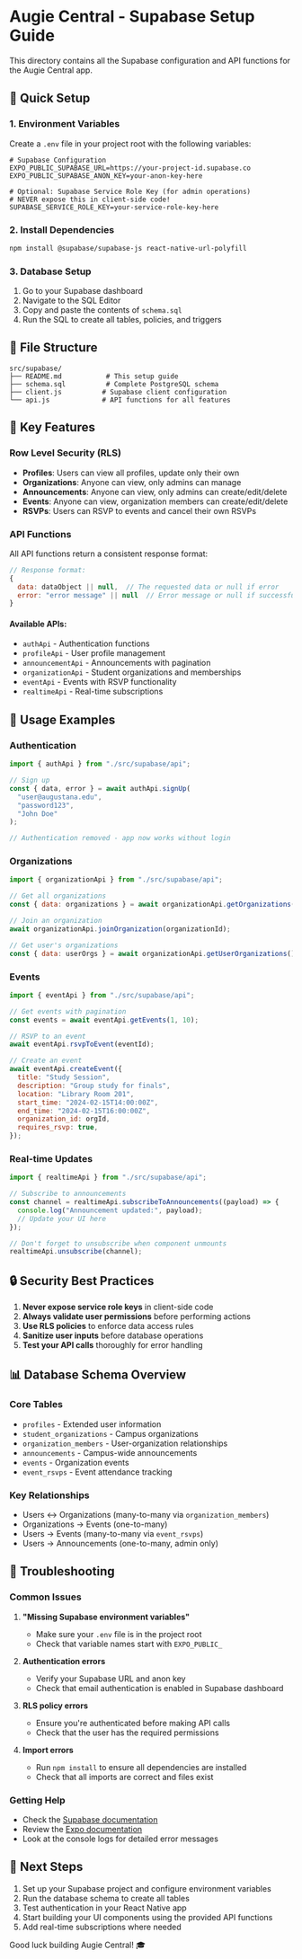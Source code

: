 # Augie Central - Supabase Setup Guide

This directory contains all the Supabase configuration and API functions for the Augie Central app.

## 🚀 Quick Setup

### 1. Environment Variables

Create a `.env` file in your project root with the following variables:

```env
# Supabase Configuration
EXPO_PUBLIC_SUPABASE_URL=https://your-project-id.supabase.co
EXPO_PUBLIC_SUPABASE_ANON_KEY=your-anon-key-here

# Optional: Supabase Service Role Key (for admin operations)
# NEVER expose this in client-side code!
SUPABASE_SERVICE_ROLE_KEY=your-service-role-key-here
```

### 2. Install Dependencies

```bash
npm install @supabase/supabase-js react-native-url-polyfill
```

### 3. Database Setup

1. Go to your Supabase dashboard
2. Navigate to the SQL Editor
3. Copy and paste the contents of `schema.sql`
4. Run the SQL to create all tables, policies, and triggers

## 📁 File Structure

```
src/supabase/
├── README.md           # This setup guide
├── schema.sql          # Complete PostgreSQL schema
├── client.js          # Supabase client configuration
└── api.js             # API functions for all features
```

## 🔑 Key Features

### Row Level Security (RLS)

- **Profiles**: Users can view all profiles, update only their own
- **Organizations**: Anyone can view, only admins can manage
- **Announcements**: Anyone can view, only admins can create/edit/delete
- **Events**: Anyone can view, organization members can create/edit/delete
- **RSVPs**: Users can RSVP to events and cancel their own RSVPs

### API Functions

All API functions return a consistent response format:

```javascript
// Response format:
{
  data: dataObject || null,  // The requested data or null if error
  error: "error message" || null  // Error message or null if successful
}
```

#### Available APIs:

- `authApi` - Authentication functions
- `profileApi` - User profile management
- `announcementApi` - Announcements with pagination
- `organizationApi` - Student organizations and memberships
- `eventApi` - Events with RSVP functionality
- `realtimeApi` - Real-time subscriptions

## 🎯 Usage Examples

### Authentication

```javascript
import { authApi } from "./src/supabase/api";

// Sign up
const { data, error } = await authApi.signUp(
  "user@augustana.edu",
  "password123",
  "John Doe"
);

// Authentication removed - app now works without login
```

### Organizations

```javascript
import { organizationApi } from "./src/supabase/api";

// Get all organizations
const { data: organizations } = await organizationApi.getOrganizations();

// Join an organization
await organizationApi.joinOrganization(organizationId);

// Get user's organizations
const { data: userOrgs } = await organizationApi.getUserOrganizations();
```

### Events

```javascript
import { eventApi } from "./src/supabase/api";

// Get events with pagination
const events = await eventApi.getEvents(1, 10);

// RSVP to an event
await eventApi.rsvpToEvent(eventId);

// Create an event
await eventApi.createEvent({
  title: "Study Session",
  description: "Group study for finals",
  location: "Library Room 201",
  start_time: "2024-02-15T14:00:00Z",
  end_time: "2024-02-15T16:00:00Z",
  organization_id: orgId,
  requires_rsvp: true,
});
```

### Real-time Updates

```javascript
import { realtimeApi } from "./src/supabase/api";

// Subscribe to announcements
const channel = realtimeApi.subscribeToAnnouncements((payload) => {
  console.log("Announcement updated:", payload);
  // Update your UI here
});

// Don't forget to unsubscribe when component unmounts
realtimeApi.unsubscribe(channel);
```

## 🔒 Security Best Practices

1. **Never expose service role keys** in client-side code
2. **Always validate user permissions** before performing actions
3. **Use RLS policies** to enforce data access rules
4. **Sanitize user inputs** before database operations
5. **Test your API calls** thoroughly for error handling

## 📊 Database Schema Overview

### Core Tables

- `profiles` - Extended user information
- `student_organizations` - Campus organizations
- `organization_members` - User-organization relationships
- `announcements` - Campus-wide announcements
- `events` - Organization events
- `event_rsvps` - Event attendance tracking

### Key Relationships

- Users ↔ Organizations (many-to-many via `organization_members`)
- Organizations → Events (one-to-many)
- Users → Events (many-to-many via `event_rsvps`)
- Users → Announcements (one-to-many, admin only)

## 🐛 Troubleshooting

### Common Issues

1. **"Missing Supabase environment variables"**

   - Make sure your `.env` file is in the project root
   - Check that variable names start with `EXPO_PUBLIC_`

2. **Authentication errors**

   - Verify your Supabase URL and anon key
   - Check that email authentication is enabled in Supabase dashboard

3. **RLS policy errors**

   - Ensure you're authenticated before making API calls
   - Check that the user has the required permissions

4. **Import errors**
   - Run `npm install` to ensure all dependencies are installed
   - Check that all imports are correct and files exist

### Getting Help

- Check the [Supabase documentation](https://supabase.com/docs)
- Review the [Expo documentation](https://docs.expo.dev/)
- Look at the console logs for detailed error messages

## 🚀 Next Steps

1. Set up your Supabase project and configure environment variables
2. Run the database schema to create all tables
3. Test authentication in your React Native app
4. Start building your UI components using the provided API functions
5. Add real-time subscriptions where needed

Good luck building Augie Central! 🎓
